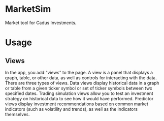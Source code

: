 # MarketSim
Market tool for Cadus Investments.

# Usage
## Views
In the app, you add "views" to the page. A view is a panel that displays a graph,
table, or other data, as well as controls for interacting with the data. There are three
types of views. Data views display historical data in a graph or table from a given ticker symbol or
set of ticker symbols between two specified dates. Trading simulation views allow you to test an
investment strategy on historical data to see how it would have performed. Predictor views
display investment recommendations based on common market indicators (such as volatility and trends),
as well as the indicators themselves.
